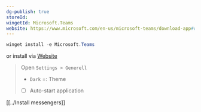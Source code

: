 ```yaml
---
dg-publish: true
storeId: 
wingetId: Microsoft.Teams
website: https://www.microsoft.com/en-us/microsoft-teams/download-app#desktopAppDownloadregion
---
```



```powershell
winget install -e Microsoft.Teams
```

or install via [Website](https://www.microsoft.com/en-us/microsoft-teams/download-app#desktopAppDownloadregion)

> Open `Settings > Generell`
> - `Dark` =: Theme
> - [ ] Auto-start application


[[../Install messengers]]